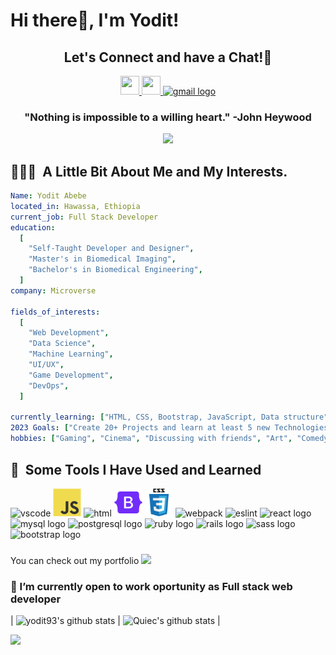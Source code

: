 <h1 align="left">Hi there👋, I'm Yodit!</h1>
<h2 align="center">
  Let's Connect and have a Chat!💬
</h2>
<p align="center">
<a href="https://twitter.com/yodtwit" margin-right="30px">
  <img width="30" height="30" src="https://cdn2.iconfinder.com/data/icons/social-media-2285/512/1_Twitter_colored_svg-1024.png"/>
</a>
<a href="https://www.linkedin.com/in/yodit-abebe-ayalew/">
  <img width="30" height="30" src="https://cdn2.iconfinder.com/data/icons/social-media-2285/512/1_Linkedin_unofficial_colored_svg-1024.png"/>
</a >
<a href="https://wellfound.com/u/yodit-abebe-ayalew">
  <img src="https://seeklogo.com/images/A/angellist-logo-A2F68DBEAE-seeklogo.com.png" width="20" height="30" alt="gmail logo"  />
</a>
</p>

<h3 align="center">"Nothing is impossible to a willing heart."
  <span>-John Heywood</span>
</h3>
<p align="center">
  <img src="https://media4.giphy.com/media/QNFhOolVeCzPQ2Mx85/giphy.gif?cid=ecf05e47f4gq2i5lglwyu4m82mu9ex60pifzk5tt4rcs00gs&rid=giphy.gif&ct=g" width="40%"/>
</p>


<h2>👨🏻‍💻 &nbsp;A Little Bit About Me and My Interests.</h2>

```yaml
Name: Yodit Abebe
located_in: Hawassa, Ethiopia
current_job: Full Stack Developer
education:
  [
    "Self-Taught Developer and Designer",
    "Master's in Biomedical Imaging",
    "Bachelor's in Biomedical Engineering",
  ]
company: Microverse

fields_of_interests:
  [
    "Web Development",
    "Data Science",
    "Machine Learning",
    "UI/UX",
    "Game Development",
    "DevOps",
  ]
  
currently_learning: ["HTML, CSS, Bootstrap, JavaScript, Data structure"]
2023 Goals: ["Create 20+ Projects and learn at least 5 new Technologies."]
hobbies: ["Gaming", "Cinema", "Discussing with friends", "Art", "Comedy"]
```

<h2> 🚀 &nbsp;Some Tools I Have Used and Learned</h2>
<p align="left">
<img src="https://cdn.jsdelivr.net/gh/devicons/devicon/icons/vscode/vscode-original.svg" alt="vscode" width="45" height="45"/>
<img src="https://raw.githubusercontent.com/devicons/devicon/master/icons/javascript/javascript-original.svg" alt="javascript" width="45" height="45" />
<img src="https://cdn.jsdelivr.net/gh/devicons/devicon/icons/html5/html5-original.svg" alt="html" width="45" height="45"/>
<img src="https://raw.githubusercontent.com/devicons/devicon/master/icons/bootstrap/bootstrap-plain.svg" alt="bootstrap" width="45" height="45" />
<img src="https://raw.githubusercontent.com/devicons/devicon/master/icons/css3/css3-original-wordmark.svg" alt="css3" width="45" height="45" />
<img src="https://cdn.jsdelivr.net/gh/devicons/devicon/icons/webpack/webpack-original.svg" alt="webpack" width="45" height="45"/>
<img src="https://cdn.jsdelivr.net/gh/devicons/devicon/icons/eslint/eslint-original.svg" alt="eslint" width="45" height="45"/>
<img src="https://cdn.jsdelivr.net/gh/devicons/devicon/icons/react/react-original.svg" height="40" width="52" alt="react logo"  />
<img src="https://cdn.jsdelivr.net/gh/devicons/devicon/icons/mysql/mysql-original.svg" height="40" width="52" alt="mysql logo"  />
<img src="https://cdn.jsdelivr.net/gh/devicons/devicon/icons/postgresql/postgresql-original.svg" height="40" width="52" alt="postgresql logo"  />
<img src="https://cdn.jsdelivr.net/gh/devicons/devicon/icons/ruby/ruby-original.svg" height="40" width="52" alt="ruby logo"  />
<img src="https://cdn.jsdelivr.net/gh/devicons/devicon/icons/rails/rails-original-wordmark.svg" height="40" width="52" alt="rails logo"  />
<img src="https://cdn.jsdelivr.net/gh/devicons/devicon/icons/sass/sass-original.svg" height="40" width="52" alt="sass logo"  />
<img src="https://cdn.jsdelivr.net/gh/devicons/devicon/icons/bootstrap/bootstrap-original.svg" height="40" width="52" alt="bootstrap logo"  />
</p>

###

<p>You can check out my portfolio <a href="https://yodit93.github.io/yodit_portfolio">
  <img height="20" src="https://cdn2.iconfinder.com/data/icons/business-office-1-9/100/1-07-1024.png"/></a>
</p>

<h3>🤝 I’m currently open to work oportunity as Full stack web developer</h3>


| ![yodit93's github stats](https://github-readme-stats.vercel.app/api?username=yodit93&show_icons=true&theme=radical&include_all_commits=true) | ![Quiec's github stats](https://github-readme-stats.vercel.app/api/top-langs/?username=yodit93&theme=radical&layout=compact) |

<img src="https://github-readme-streak-stats.herokuapp.com/?user=BEPb"></img>
  
